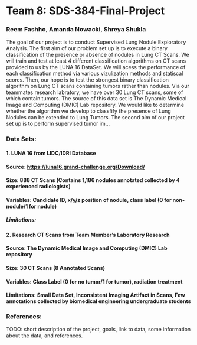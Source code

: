 # Team 8: SDS-384-Final-Project
### Reem Fashho, Amanda Nowacki, Shreya Shukla 

The goal of our project is to conduct Supervised Lung Nodule Exploratory Analysis. 
The first aim of our problem set up is to execute a binary classification of the presence or absence of nodules in Lung CT Scans. We will train and test at least 4 different classification algorithms on CT scans provided to us by the LUNA 16 DataSet. We will acess the performance of each classification method via various vizulization methods and statiscal scores. Then, our hope is to test the strongest binary classification algorithm on Lung CT scans containing tumors rather than nodules. Via our teammates research labratory, we have over 30 Lung CT scans, some of which contain tumors. The source of this data set is The Dynamic Medical Image and Computing (DMIC) Lab repository. We would like to determine whether the algorithm we develop to classfify the presence of Lung Nodules can be extended to Lung Tumors. The second aim of our project set up is to perform supervised tumor im... 


### Data Sets: 
#### 1. LUNA 16 from LIDC/IDRI Database

#### Source: https://luna16.grand-challenge.org/Download/
#### Size: 888 CT Scans (Contains 1,186 nodules annotated collected by 4 experienced radiologists)
#### Variables: Candidate ID, x/y/z position of nodule, class label (0 for non-nodule/1 for nodule)
##### Limitations: 


#### 2. Research CT Scans from Team Member’s Laboratory Research 

#### Source: The Dynamic Medical Image and Computing (DMIC) Lab repository
#### Size: 30 CT Scans (8 Annotated Scans)
#### Variables: Class Label (0 for no tumor/1 for tumor), radiation treatment
#### Limitations: Small Data Set, Inconsistent Imaging Artifact in Scans, Few annotations collected by biomedical engineering undergraduate students

### References: 



TODO: short description of the project, goals, link to data, some information about the data, and references.
